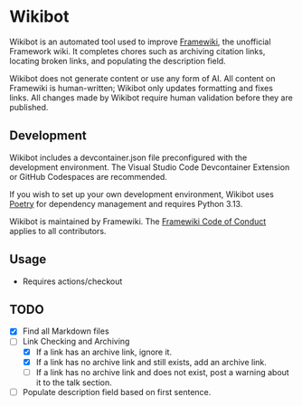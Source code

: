 # Wikibot
Wikibot is an automated tool used to improve [Framewiki](https://framewiki.net), the unofficial Framework wiki. It completes chores such as archiving citation links, locating broken links, and populating the description field.

Wikibot does not generate content or use any form of AI. All content on Framewiki is human-written; Wikibot only updates formatting and fixes links. All changes made by Wikibot require human validation before they are published.

## Development
Wikibot includes a devcontainer.json file preconfigured with the development environment. The Visual Studio Code Devcontainer Extension or GitHub Codespaces are recommended.

If you wish to set up your own development environment, Wikibot uses [Poetry](https://python-poetry.org/docs/) for dependency management and requires Python 3.13.

Wikibot is maintained by Framewiki. The [Framewiki Code of Conduct](https://framewiki.net/framewiki:code-of-conduct) applies to all contributors.

## Usage
- Requires actions/checkout

## TODO
- [x] Find all Markdown files
- [ ] Link Checking and Archiving
    - [x] If a link has an archive link, ignore it.
    - [x] If a link has no archive link and still exists, add an archive link.
    - [ ] If a link has no archive link and does not exist, post a warning about it to the talk section.
- [ ] Populate description field based on first sentence.
